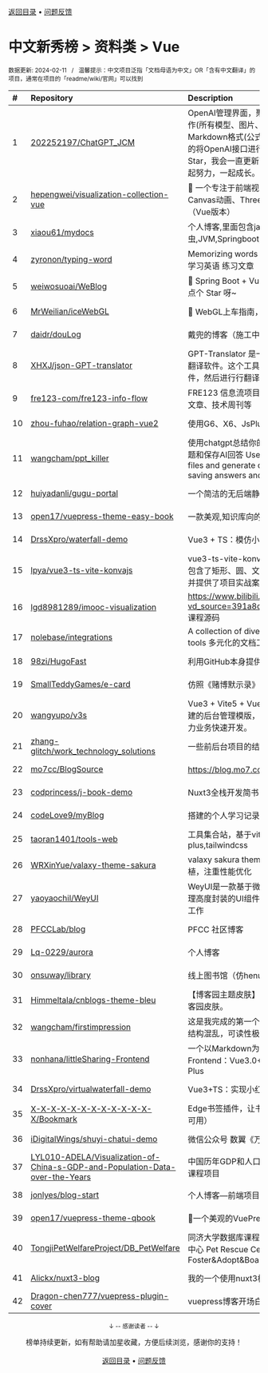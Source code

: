 <a href="https://gitee.com/GrowingGit/GitHub-Chinese-Top-Charts#github中文排行榜">返回目录</a> • <a href="/content/docs/feedback.md">问题反馈</a>

# 中文新秀榜 > 资料类 > Vue
<sub>数据更新: 2024-02-11&nbsp;&nbsp;&nbsp;/&nbsp;&nbsp;&nbsp;温馨提示：中文项目泛指「文档母语为中文」OR「含有中文翻译」的项目，通常在项目的「readme/wiki/官网」可以找到</sub>

|#|Repository|Description|Stars|Updated|Created|
|:-|:-|:-|:-|:-|:-|
|1|[202252197/ChatGPT_JCM](https://github.com/202252197/ChatGPT_JCM)|OpenAI管理界面，聚合了OpenAI的所有接口进行界面操作(所有模型、图片、音频、微调、文件)等，支持Markdown格式(公式、图表，表格)等，后期会一点一点的将OpenAI接口进行接入大家支持一下，右上角点个Star，我会一直更新下去，大家一起学习，一起加油，一起努力，一起成长。|2836|2024-01-29|2023-03-10|
|2|[hepengwei/visualization-collection-vue](https://github.com/hepengwei/visualization-collection-vue)|🌈 一个专注于前端视觉效果的集合应用，包含CSS动效、Canvas动画、Three.js3D、人工智能应用等上百个案例（Vue版本）|431|2024-01-29|2023-06-16|
|3|[xiaou61/mydocs](https://github.com/xiaou61/mydocs)|个人博客,里面包含java，Vue，Spring,数据结构，爬虫,JVM,Springboot,react,javascript等内容的整理|427|2024-02-08|2023-07-20|
|4|[zyronon/typing-word](https://github.com/zyronon/typing-word)|Memorizing words   Learn English   Typing words   背单词   学习英语   练习文章|421|2024-01-17|2023-08-03|
|5|[weiwosuoai/WeBlog](https://github.com/weiwosuoai/WeBlog)|📗 Spring Boot + Vue 3.2 + Vite 前后端分离博客~ 感谢点个 Star 呀~|294|2023-11-23|2023-07-08|
|6|[MrWeilian/iceWebGL](https://github.com/MrWeilian/iceWebGL)|🧊 WebGL上车指南，带你从零开始体系化学习 WebGL。|136|2024-01-14|2023-05-04|
|7|[daidr/douLog](https://github.com/daidr/douLog)|戴兜的博客（施工中）|113|2024-02-09|2023-02-18|
|8|[XHXJ/json-GPT-translator](https://github.com/XHXJ/json-GPT-translator)|GPT-Translator 是一款前后端分离基于 OpenAI 的高效翻译软件。这个工具可以读取 JSON 和 Excel(zip) 文件，然后进行行翻译，并输出结果。|88|2024-01-26|2023-05-02|
|9|[fre123-com/fre123-info-flow](https://github.com/fre123-com/fre123-info-flow)|FRE123 信息流项目，包含：全网热榜、技术热榜、技术文章、技术周刊等|84|2023-12-27|2023-12-23|
|10|[zhou-fuhao/relation-graph-vue2](https://github.com/zhou-fuhao/relation-graph-vue2)|使用G6、X6、JsPlumb等实现血缘关系图谱|59|2024-01-02|2023-12-04|
|11|[wangcham/ppt_killer](https://github.com/wangcham/ppt_killer)|使用chatgpt总结你的pptx文件，支持依据ppt内容生成问题和保存AI回答       Use chatgpt to summarize your pptx files and generate questions about ppt , supports saving answers and docker deployment.|46|2023-11-21|2023-10-15|
|12|[huiyadanli/gugu-portal](https://github.com/huiyadanli/gugu-portal)|一个简洁的无后端静态导航站点（个人书签页）|39|2023-11-16|2023-05-14|
|13|[open17/vuepress-theme-easy-book](https://github.com/open17/vuepress-theme-easy-book)|一款美观,知识库向的vuepress主题🌠|35|2024-01-31|2023-09-14|
|14|[DrssXpro/waterfall-demo](https://github.com/DrssXpro/waterfall-demo)|Vue3 + TS：模仿小红书封装瀑布流组件|29|2024-01-11|2024-01-11|
|15|[lpya/vue3-ts-vite-konvajs](https://github.com/lpya/vue3-ts-vite-konvajs)|vue3-ts-vite-konvajs是一个konvajs基础使用教程，它包含了矩形、圆、文本、多边形基本图形和常用的事件，并提供了项目实战案例|24|2024-01-13|2023-03-29|
|16|[lgd8981289/imooc-visualization](https://github.com/lgd8981289/imooc-visualization)|https://www.bilibili.com/video/BV1yu411E7cm/?vd_source=391a8dc379e0da60c77490e3221f097a  课程源码|23|2023-09-08|2023-09-08|
|17|[nolebase/integrations](https://github.com/nolebase/integrations)|A collection of diverse documentation engineering tools   多元化的文档工程工具合集|23|2024-02-10|2023-08-23|
|18|[98zi/HugoFast](https://github.com/98zi/HugoFast)|利用GitHub本身提供的Api，将hugo博客管理面板化。|21|2024-01-19|2023-05-28|
|19|[SmallTeddyGames/e-card](https://github.com/SmallTeddyGames/e-card)|仿照《赌博默示录》的 e-card 小游戏|15|2024-01-09|2023-12-12|
|20|[wangyupo/v3s](https://github.com/wangyupo/v3s)|Vue3 + Vite5 + Vue Router + Pinia + Element Plus 搭建的后台管理模版，配合VSCode插件v3s snippets，助力业务快速开发。|15|2024-02-06|2023-07-26|
|21|[zhang-glitch/work_technology_solutions](https://github.com/zhang-glitch/work_technology_solutions)|一些前后台项目的结束解决方案总结|14|2023-10-03|2023-06-02|
|22|[mo7cc/BlogSource](https://github.com/mo7cc/BlogSource)|https://blog.mo7.cc 博客源码|14|2023-10-31|2023-03-08|
|23|[codprincess/j-book-demo](https://github.com/codprincess/j-book-demo)|Nuxt3全栈开发简书|12|2023-10-06|2023-04-10|
|24|[codeLove9/myBlog](https://github.com/codeLove9/myBlog)|搭建的个人学习记录博客|11|2024-01-04|2023-04-01|
|25|[taoran1401/tools-web](https://github.com/taoran1401/tools-web)|工具集合站，基于vite,vue3,typescript,pinia,element-plus,tailwindcss|10|2023-12-18|2023-11-28|
|26|[WRXinYue/valaxy-theme-sakura](https://github.com/WRXinYue/valaxy-theme-sakura)|valaxy sakura theme, 二次元博客wordpress sakura移植，注重性能优化|8|2024-02-08|2024-01-10|
|27|[yaoyaochil/WeyUI](https://github.com/yaoyaochil/WeyUI)| WeyUI是一款基于微信公众号、微信小程序、企业微信管理高度封装的UI组件库，帮助开发者更快速完成页面开发工作|8|2023-12-21|2023-09-24|
|28|[PFCCLab/blog](https://github.com/PFCCLab/blog)|PFCC 社区博客|7|2024-02-07|2023-10-24|
|29|[Lq-0229/aurora](https://github.com/Lq-0229/aurora)|个人博客|7|2023-09-03|2023-08-06|
|30|[onsuway/library](https://github.com/onsuway/library)|线上图书馆（仿henu图书馆|7|2023-12-13|2023-04-25|
|31|[Himmeltala/cnblogs-theme-bleu](https://github.com/Himmeltala/cnblogs-theme-bleu)|【博客园主题皮肤】基于 Vite+Vue3+TS 构建的一款博客园皮肤。|7|2024-02-05|2023-04-07|
|32|[wangcham/firstimpression](https://github.com/wangcham/firstimpression)|这是我完成的第一个网站，学习vue和flask的开始。代码结构混乱，可读性极差，等待重构|7|2023-09-10|2023-03-21|
|33|[nonhana/littleSharing-Frontend](https://github.com/nonhana/littleSharing-Frontend)|一个以Markdown为主要沟通形式的资源分享社区。Frontend：Vue3.0+Pinia+Vite+TypeScript+Element Plus|6|2024-02-06|2023-09-14|
|34|[DrssXpro/virtualwaterfall-demo](https://github.com/DrssXpro/virtualwaterfall-demo)|Vue3+TS：实现小红书瀑布流虚拟列表组件|5|2024-01-26|2024-01-26|
|35|[X-X-X-X-X-X-X-X-X-X-X-X-X/Bookmark](https://github.com/X-X-X-X-X-X-X-X-X-X-X-X-X/Bookmark)|Edge书签插件，让书签变得再次好用（理论上chrome也可用）|5|2024-01-05|2023-09-18|
|36|[iDigitalWings/shuyi-chatui-demo](https://github.com/iDigitalWings/shuyi-chatui-demo)|微信公众号 数翼《万物皆可 LLM》UI demo|5|2023-09-05|2023-09-05|
|37|[LYL010-ADELA/Visualization-of-China-s-GDP-and-Population-Data-over-the-Years](https://github.com/LYL010-ADELA/Visualization-of-China-s-GDP-and-Population-Data-over-the-Years)|中国历年GDP和人口数据可视化_北京大学《数据可视化》课程项目|5|2023-08-21|2023-08-20|
|38|[jonlyes/blog-start](https://github.com/jonlyes/blog-start)|个人博客—前端项目|5|2023-11-18|2023-08-17|
|39|[open17/vuepress-theme-qbook](https://github.com/open17/vuepress-theme-qbook)|🍉一个美观的VuePress博客&文档主题 |5|2024-02-10|2023-08-08|
|40|[TongjiPetWelfareProject/DB_PetWelfare](https://github.com/TongjiPetWelfareProject/DB_PetWelfare)|同济大学数据库课程设计前端&数据库&文档——宠物救助中心 Pet Rescue Center  Foster&Adopt&Boards&Post&Bulletin&Employment|5|2024-02-05|2023-05-09|
|41|[Alickx/nuxt3-blog](https://github.com/Alickx/nuxt3-blog)|我的一个使用nuxt3构建的博客|5|2023-12-05|2023-04-25|
|42|[Dragon-chen777/vuepress-plugin-cover](https://github.com/Dragon-chen777/vuepress-plugin-cover)|vuepress博客开场白封面|5|2023-09-12|2023-04-15|

<div align="center">
    <p><sub>↓ -- 感谢读者 -- ↓</sub></p>
    榜单持续更新，如有帮助请加星收藏，方便后续浏览，感谢你的支持！
</div>

<br/>

<div align="center"><a href="https://gitee.com/GrowingGit/GitHub-Chinese-Top-Charts#github中文排行榜">返回目录</a> • <a href="/content/docs/feedback.md">问题反馈</a></div>

